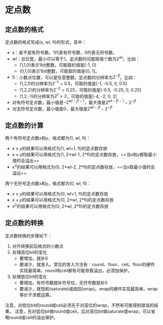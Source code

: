 # 定点数

## 定点数的格式

定点数的格式写成(s, wl, fl)的形式，其中：

* s：是不是有符号数。1代表有符号数，0代表无符号数。
* wl：总位宽，最小可以等于1。定点数的可能取值个数为$2^{wl}$。比如：
  * (1,1,0)表示1bit整数，可能取的值是[-1, 0]
  * (0,1,0)表示1bit整数，可能取的值是[0, 1]。
* fl：小数点位置，可以是任意整数。定点数的分辨率为$2^{-fl}$。比如：
  * (1,2,1)的分辨率为$2^{-1}=0.5$，可取的值是[-1, -0.5, 0, 0.5]
  * (1,2,2)的分辨率为$2^{-2}=0.25$，可取的值是[-0.5, -0.25, 0, 0.25]
  * (1,2,-1)的分辨率为$2^1=2$，可取的值是[-4, -2, 0, 2]
* 对有符号定点数，最小值是$-2^{wl-fl-1}$，最大值是$2^{wl-fl-1}-2^{-fl}$
* 对无符号定点数，最小值是0，最大值是$2^{wl-fl}-2^{-fl}$

## 定点数的计算

两个有符号定点数x和y，格式都为(1, wl, fl)：

* $x \pm y$的结果可以用格式为(1, wl+1, fl)的定点数存放
* $x \times y$的结果可以用格式为(1, 2\*wl-1, 2\*fl)的定点数存放，==当x和y都取最小值时会溢出==
* $x^2$的结果可以用格式为(0, 2\*wl-2, 2\*fl)的定点数存放，==当x取最小值时会溢出==

两个无符号定点数x和y，格式都为(0, wl, fl)：

* $x \pm y$的结果可以用格式为(0, wl+1, fl)的定点数存放
* $x \times y$的结果可以用格式为(0, 2\*wl, 2\*fl)的定点数存放
* $x^2$的结果可以用格式为(0, 2\*wl, 2\*fl)的定点数存放

## 定点数的转换

定点数转换的步骤如下：

1. 对齐转换前后格式的小数点
2. 处理高位bit的变化
   * 要增加，就补0
   * 要减少，就舍入。常见的舍入方法有：round、floor、ceil。floor的硬件实现最简单。round和ceil都有可能导致溢出，必须加保护。
3. 处理低位bit的变化
   * 要增加，有符号数就补符号位，无符号数就补0
   * 要减少，就饱和(saturate)或绕回(wrap)。wrap的硬件实现最简单。wrap等价于求模运算。

注意，对低位bit的round或ceil必须先于对高位的wrap，不然有可能得到错误的结果。
注意，先对低位bit做round或ceil，后对高位bit做saturate或wrap，可以省略round或ceil的溢出保护。
